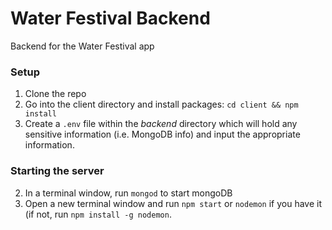 # Water Festival Backend
Backend for the Water Festival app

### Setup
1. Clone the repo
2. Go into the client directory and install packages: `cd client && npm install`
4. Create a `.env` file within the _backend_ directory which will hold any sensitive information (i.e. MongoDB info) and input the appropriate information.

### Starting the server
2. In a terminal window, run `mongod` to start mongoDB
3. Open a new terminal window and run `npm start` or `nodemon` if you have it (if not, run `npm install -g nodemon`.
